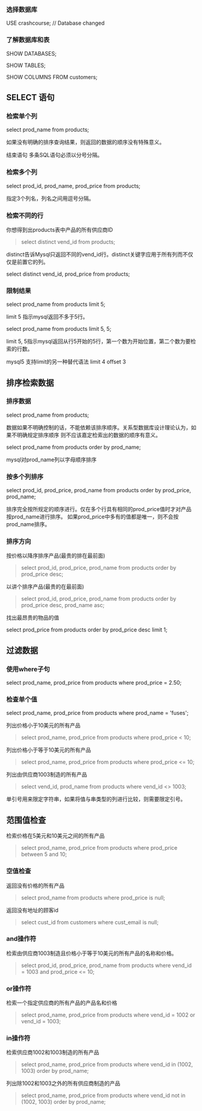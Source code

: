 ### 选择数据库

USE crashcourse; // Database changed

### 了解数据库和表

SHOW DATABASES;

SHOW TABLES;

SHOW COLUMNS FROM customers;

## SELECT 语句

### 检索单个列

select prod_name from products;

如果没有明确的排序查询结果，则返回的数据的顺序没有特殊意义。

结束语句 多条SQL语句必须以分号分隔。 

### 检索多个列

select prod_id, prod_name, prod_price from products;

指定3个列名，列名之间用逗号分隔。

### 检索不同的行

你想得到出products表中产品的所有供应商ID

> select distinct vend_id from products;

distinct告诉Mysql只返回不同的vend_id行。distinct关键字应用于所有列而不仅仅是前置它的列。

select distinct vend_id, prod_price from products;

### 限制结果

select prod_name from products limit 5; 

limit 5 指示mysql返回不多于5行。

select prod_name from products limit 5, 5;

limit 5, 5指示mysql返回从行5开始的5行，第一个数为开始位置，第二个数为要检索的行数。

mysql5 支持limit的另一种替代语法 limit 4 offset 3 

## 排序检索数据

### 排序数据

select prod_name from products;

数据如果不明确控制的话，不能依赖该排序顺序。关系型数据库设计理论认为，如果不明确规定排序顺序
则不应该嘉定检索出的数据的顺序有意义。

select prod_name from products order by prod_name;

mysql对prod_name列以字母顺序排序  

### 按多个列排序

select prod_id, prod_price, prod_name from products order by prod_price, prod_name;

排序完全按所规定的顺序进行。仅在多个行具有相同的prod_price值时才对产品按prod_name进行排序。
如果prod_price中多有的值都是唯一，则不会按prod_name排序。

### 排序方向

按价格以降序排序产品(最贵的排在最前面)

> select prod_id, prod_price, prod_name from products order by prod_price desc;

以讲个排序产品(最贵的在最前面)

> select prod_id, prod_price, prod_name from products order by prod_price desc, prod_name asc;

找出最昂贵的物品的值

select prod_price from products order by prod_price desc limit 1;

## 过滤数据

### 使用where子句

select prod_name, prod_price from products where prod_price = 2.50;

### 检查单个值

select prod_name, prod_price from products where prod_name = 'fuses';

列出价格小于10美元的所有产品

> select prod_name, prod_price from products where prod_price < 10;

列出价格小于等于10美元的所有产品

> select prod_name, prod_price from products where prod_price <= 10;

列出由供应商1003制造的所有产品

> select vend_id, prod_name from products where vend_id <> 1003;

单引号用来限定字符串，如果将值与串类型的列进行比较，则需要限定引号。

## 范围值检查

检索价格在5美元和10美元之间的所有产品

> select prod_name, prod_price from products where prod_price between 5 and 10;

### 空值检查

返回没有价格的所有产品

> select prod_name from products where prod_price is null;

返回没有地址的顾客id

> select cust_id from customers where cust_email is null;

### and操作符

检索由供应商1003制造且价格小于等于10美元的所有产品的名称和价格。

> select prod_id, prod_price, prod_name from products where vend_id = 1003 and prod_price <= 10;

### or操作符

检索一个指定供应商的所有产品的产品名和价格

> select prod_name, prod_price from products where vend_id = 1002 or vend_id = 1003;

### in操作符

检索供应商1002和1003制造的所有产品

> select prod_name, prod_price from products where vend_id in (1002, 1003) order by prod_name;

列出除1002和1003之外的所有供应商制造的产品

> select prod_name, prod_price from products where vend_id not in (1002, 1003) order by prod_name;

